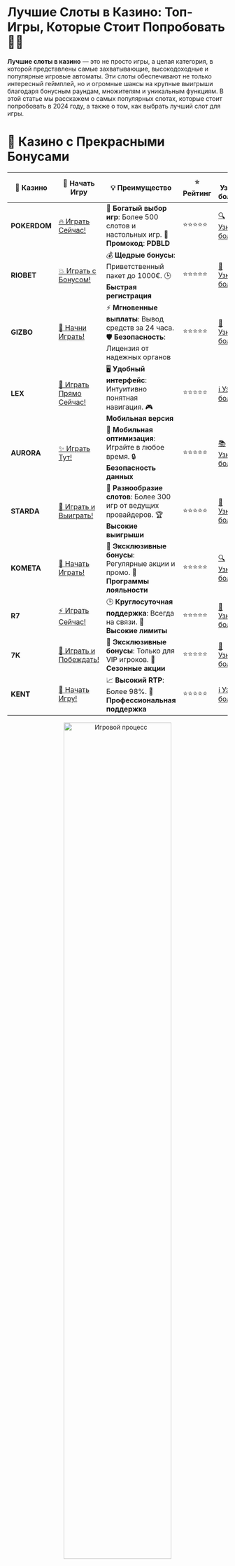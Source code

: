 # **Лучшие Слоты в Казино: Топ-Игры, Которые Стоит Попробовать 🎰💎**

**Лучшие слоты в казино** — это не просто игры, а целая категория, в которой представлены самые захватывающие, высокодоходные и популярные игровые автоматы. Эти слоты обеспечивают не только интересный геймплей, но и огромные шансы на крупные выигрыши благодаря бонусным раундам, множителям и уникальным функциям. В этой статье мы расскажем о самых популярных слотах, которые стоит попробовать в 2024 году, а также о том, как выбрать лучший слот для игры.

# 🌟 Казино с Прекрасными Бонусами

| 🎲 **Казино** | 🔗 **Начать Игру** | 💡 **Преимущество** | ⭐ **Рейтинг** | 🔗 **Узнать больше** | 🆕 **Новая информация** |
|--------------|---------------------|---------------------|----------------|----------------------|-------------------------|
| **POKERDOM**  | [🔥 Играть Сейчас!](https://brandplay.link/4k77v2yx) | 🎉 **Богатый выбор игр**: Более 500 слотов и настольных игр. 🎁 **Промокод**: **PDBLD** | ⭐⭐⭐⭐⭐ | [🔍 Узнать больше](https://brandplay.link/4k77v2yx) | 🏆 **Победители турниров** получают эксклюзивные подарки! |
| **RIOBET**    | [💥 Играть с Бонусом!](https://brandplay.link/7xBLTPyj) | 💰 **Щедрые бонусы**: Приветственный пакет до 1000€. 🕒 **Быстрая регистрация** | ⭐⭐⭐⭐⭐ | [📖 Узнать больше](https://brandplay.link/7xBLTPyj) | 💬 **Поддержка 24/7** для комфортной игры в любое время! |
| **GIZBO**     | [🚀 Начни Играть!](https://brandplay.link/bprXw4YV) | ⚡ **Мгновенные выплаты**: Вывод средств за 24 часа. 🛡️ **Безопасность**: Лицензия от надежных органов | ⭐⭐⭐⭐⭐ | [📝 Узнать больше](https://brandplay.link/bprXw4YV) | 🔒 **SSL-шифрование** для максимальной безопасности данных игроков. |
| **LEX**       | [💎 Играть Прямо Сейчас!](https://brandplay.link/zW4hdDFV) | 🖥️ **Удобный интерфейс**: Интуитивно понятная навигация. 🎮 **Мобильная версия** | ⭐⭐⭐⭐⭐ | [ℹ️ Узнать больше](https://brandplay.link/zW4hdDFV) | 📱 **Поддержка всех мобильных устройств** для удобства игры в любом месте. |
| **AURORA**    | [✨ Играть Тут!](https://10trafic-stat2.com/click/668546556bcc6313411604bd/6766/13032/subaccount) | 📱 **Мобильная оптимизация**: Играйте в любое время. 🔒 **Безопасность данных** | ⭐⭐⭐⭐⭐ | [📚 Узнать больше](https://10trafic-stat2.com/click/668546556bcc6313411604bd/6766/13032/subaccount) | 🌍 **Международная лицензия** на деятельность в разных странах. |
| **STARDА**    | [🎉 Играть и Выиграть!](https://brandplay.link/fB7xwRFL) | 🎰 **Разнообразие слотов**: Более 300 игр от ведущих провайдеров. 🏆 **Высокие выигрыши** | ⭐⭐⭐⭐⭐ | [🔎 Узнать больше](https://brandplay.link/fB7xwRFL) | 🎉 **Ежемесячные турниры** с крупными призами! |
| **KOMETA**    | [🎁 Начать Играть!](https://brandplay.link/8ZymQJV8) | 🎁 **Эксклюзивные бонусы**: Регулярные акции и промо. 🔄 **Программы лояльности** | ⭐⭐⭐⭐⭐ | [🔍 Узнать больше](https://brandplay.link/8ZymQJV8) | 🌟 **Персонализированные предложения** для долгосрочных игроков. |
| **R7**        | [⚡ Играть Сейчас!](https://brandplay.link/bMd3Yjsw) | 🕒 **Круглосуточная поддержка**: Всегда на связи. 💸 **Высокие лимиты** | ⭐⭐⭐⭐⭐ | [📖 Узнать больше](https://brandplay.link/bMd3Yjsw) | 🎯 **Рейтинг игроков** для лучших участников. |
| **7K**        | [🎯 Играть и Побеждать!](https://brandplay.link/BvQyFShp) | 🌟 **Эксклюзивные бонусы**: Только для VIP игроков. 🎉 **Сезонные акции** | ⭐⭐⭐⭐⭐ | [📝 Узнать больше](https://brandplay.link/BvQyFShp) | 🥇 **Особые привилегии** для постоянных игроков. |
| **KENT**      | [🔑 Начать Игру!](https://brandplay.link/Fv2WP3js) | 📈 **Высокий RTP**: Более 98%. 💼 **Профессиональная поддержка** | ⭐⭐⭐⭐⭐ | [ℹ️ Узнать больше](https://brandplay.link/Fv2WP3js) | 💬 **Поддержка на нескольких языках** для удобства игроков. |

<div align="center"> <img src="https://i.pinimg.com/originals/1d/b3/25/1db325483acbe642c6d4e6fdd73a4988.gif" alt="Игровой процесс" width="70%"> </div>
---

# 🚀 Быстрые Выигрыши и Поддержка

| 🎲 **Казино** | 🔗 **Начать Игру** | 💡 **Преимущество** | ⭐ **Рейтинг** | 🔗 **Узнать больше** | 🆕 **Новая информация** |
|--------------|---------------------|---------------------|----------------|----------------------|-------------------------|
| **GAMA**      | [🎯 Играть Прямо Сейчас!](https://brandplay.link/j6NMKsDz) | 🔍 **Интуитивный интерфейс**: Легкость использования. 🏅 **Престижные турниры** | ⭐⭐⭐⭐☆ | [🔎 Узнать больше](https://brandplay.link/j6NMKsDz) | 🏆 **Турниры с большими призами** каждый месяц. |
| **ONION**     | [💥 Играть и Выигрывать!](https://brandplay.link/zBGRVpQ9) | 🤑 **Низкие ставки**: Идеально для начинающих. 🔄 **Быстрые выводы** | ⭐⭐⭐⭐☆ | [🔍 Узнать больше](https://brandplay.link/zBGRVpQ9) | 🎮 **Казино для новичков** с простыми правилами. |
| **ЧЕМПИОН**   | [🏅 Играть в Турнире!](https://temon-gter.cfd/go/lRq?p80412p304504pcc44t17455) | 🏅 **Лояльная программа**: Награды за активность. 🎁 **Ежемесячные бонусы** | ⭐⭐⭐⭐☆ | [📖 Узнать больше](https://temon-gter.cfd/go/lRq?p80412p304504pcc44t17455) | 🥇 **Турниры и лояльность** — каждый шаг вознаграждается. |
| **VAVADA**    | [🚀 Играть Без Ожидания!](https://vavadapartner.pro/?promo=ea5c9275-6854-4505-94fc-95ab18221945-linkb2) | 🚀 **Быстрая регистрация**: Начните играть мгновенно. 🔐 **Безопасные транзакции** | ⭐⭐⭐⭐☆ | [📝 Узнать больше](https://vavadapartner.pro/?promo=ea5c9275-6854-4505-94fc-95ab18221945-linkb2) | 🏆 **Программа для новых игроков** с бонусами за регистрацию. |
| **FRIENDS**   | [🎉 Играть и Развлекаться!](https://gofriends.mba/linkb2) | 🤝 **Социальные игры**: Играйте с друзьями. 🌐 **Мультиплатформенность** | ⭐⭐⭐⭐☆ | [ℹ️ Узнать больше](https://gofriends.mba/linkb2) | 🎮 **Играйте с друзьями** и зарабатывайте бонусы за совместные действия. |
| **1WIN**      | [⚡ Играть и Выигрывать!](https://brandplay.link/smXVpBbG) | 🏆 **Спортивные ставки**: Широкий выбор видов спорта. 💵 **Высокие коэффициенты** | ⭐⭐⭐⭐☆ | [📚 Узнать больше](https://brandplay.link/smXVpBbG) | ⚽ **Бонусы на спортивные ставки** для активных игроков. |
| **DRIP**      | [💥 Играть Сразу!](https://drp-ircp01.com/c07e6a3db) | 🌐 **Инновационные игры**: Новейшие игровые технологии. 🛡️ **Высокая безопасность** | ⭐⭐⭐⭐☆ | [🔎 Узнать больше](https://drp-ircp01.com/c07e6a3db) | 🔧 **Инновационные функции** для удобства игры. |
| **JOYCASINO** | [🎰 Играть И Побеждать!](https://rpc30.call2me.pro/?/ru/registration?apkpop=0&partner=p24970p3291217pc98f) | 🎁 **Приятные бонусы**: Ежедневные акции и подарки. 🕹️ **Разнообразие игр** | ⭐⭐⭐⭐☆ | [🔍 Узнать больше](https://rpc30.call2me.pro/?/ru/registration?apkpop=0&partner=p24970p3291217pc98f) | 🎉 **Щедрые фриспины** для новых игроков. |
| **PLAYFORTUNA** | [🔥 Играть С Бонусом!](https://fortunapromo.net/alt/playfortuna/registration?0dc4a9362a71feb7e3f165fb8e766f70) | 🎉 **Регулярные акции**: Бонусы, фриспины и многое другое. 🏅 **Турниры** | ⭐⭐⭐⭐☆ | [📚 Узнать больше](https://fortunapromo.net/alt/playfortuna/registration?0dc4a9362a71feb7e3f165fb8e766f70) | 🎯 **Выгодные предложения** на популярные игры. |
| **SYKAA**     | [💸 Играть Сейчас!](https://s-two-way.com/?source=linkb2&pid=30697) | 💸 **Доступные ставки**: Идеально для новичков. 🎁 **Щедрые бонусы** | ⭐⭐⭐⭐☆ | [🔍 Узнать больше](https://s-two-way.com/?source=linkb2&pid=30697) | 💥 **Акции с большими бонусами** для новичков и опытных игроков. |

<div align="center"> <img src="https://schaeffers-cdn.s3.amazonaws.com/images/default-source/schaeffers-cdn-images/default-images/sectors/bigstock-casino-gambling-concept-with-f-369012793.jpg?sfvrsn=493ad806_4" alt="Игровой процесс" width="70%"> </div>
---

# 💸 Казино с Привлекательными Программами Лояльности

| 🎲 **Казино** | 🔗 **Начать Игру** | 💡 **Преимущество** | ⭐ **Рейтинг** | 🔗 **Узнать больше** | 🆕 **Новая информация** |
|--------------|---------------------|---------------------|----------------|----------------------|-------------------------|
| **KOMETA**    | [🎯 Начни Играть!](https://brandplay.link/8ZymQJV8) | 🎁 **Эксклюзивные бонусы**: Регулярные акции и промо. 🔄 **Программы лояльности** | ⭐⭐⭐⭐⭐ | [🔍 Узнать больше](https://brandplay.link/8ZymQJV8) | 🌟 **Персонализированные предложения** для долгосрочных игроков. |
| **1Xslots**   | [🏅 Играть Прямо Сейчас!](https://brandplay.link/hSB1khtr) | 🎉 **Множество акций**: Еженедельные бонусы и турниры. 🛡️ **Безопасность** | ⭐⭐⭐⭐⭐ | [📚 Узнать больше](https://brandplay.link/hSB1khtr) | 🏅 **Награды за активность**: участники программы лояльности получают специальные привилегии. |
| **R7**        | [🚀 Играть Сейчас!](https://brandplay.link/bMd3Yjsw) | 🕒 **Круглосуточная поддержка**: Всегда на связи. 💸 **Высокие лимиты** | ⭐⭐⭐⭐⭐ | [📖 Узнать больше](https://brandplay.link/bMd3Yjsw) | 💬 **VIP-поддержка** для постоянных игроков с приоритетом. |

<div align="center"> <img src="https://i.pinimg.com/originals/1d/b3/25/1db325483acbe642c6d4e6fdd73a4988.gif" alt="Игровой процесс" width="70%"> </div>
---

## Как Выбрать **Лучший Слот в Казино**? 🎯

Чтобы выбрать слот, который вам подойдет, важно учитывать несколько факторов:

### 1. **Тема Игры** 🎨  
Слоты могут быть на любую тему: от древнегреческих мифов до фантастических приключений или исторических событий. Выбирайте слот, который вам по душе, чтобы игра была не только прибыльной, но и увлекательной.

### 2. **Возврат Игроку (RTP)** 💰  
RTP (Return to Player) — это процент от всех ставок, который возвращается игроку в виде выигрышей. Чем выше RTP, тем больше шансов на победу. Идеально выбирать слоты с RTP от **95% и выше**.

### 3. **Волатильность** 📉  
Волатильность определяет, как часто и с каким размером выигрыша выпадают призы. Низкая волатильность приносит частые, но небольшие выигрыши, а высокая — более крупные, но реже.

### 4. **Бонусные Функции** 🎁  
Множество современных слотов предлагают бонусные раунды, бесплатные вращения и другие дополнительные функции, которые могут значительно увеличить ваш выигрыш.

## Топ-5 **Лучших Слотов в Казино** 2024 года 🎰🔥

### 1. **Sweet Bonanza** 🍭  
Этот слот от **Pragmatic Play** завоевал популярность благодаря яркому дизайну и уникальной системе **Tumble** (падающие символы). В **Sweet Bonanza** можно выиграть до **21 175x** от ставки. Также слот предлагает бонусные фриспины с множителями, которые могут существенно увеличить ваш выигрыш.

### 2. **Gates of Olympus** ⚡  
**Gates of Olympus** от **Pragmatic Play** — это слот, посвященный древнегреческому богу Зевсу. Этот слот привлекает игроков своей высокой волатильностью и потенциалом крупных выплат. Бонусная игра с фриспинами и множителями может привести к огромным выигрышам.

### 3. **Book of Ra** 📚  
**Book of Ra** от **Novomatic** — это классика жанра, которая давно стала любимой у игроков по всему миру. Слот основан на египетской тематике и предлагает игрокам возможность активировать фриспины с расширяющимися символами, что значительно увеличивает шанс на крупный выигрыш.

### 4. **Big Bass Bonanza** 🎣  
Этот слот от **Pragmatic Play** предлагает игрокам отправиться на рыбалку и ловить большие призы. В игре есть бонусный раунд с бесплатными вращениями, в котором могут выпадать множители, значительно увеличивающие выигрыш.

### 5. **Starburst** 🌟  
**Starburst** от **NetEnt** — это один из самых популярных слотов в мире, благодаря простому, но увлекательному геймплею. Слот имеет низкую волатильность и RTP около **96%**, что делает его отличным выбором для новичков. Он также включает в себя **Re-spin** с возможностью выигрыша до **50 000 монет**.

## Что Отличает **Лучшие Слоты в Казино**? 🎉

### 1. **Уникальные Бонусные Функции** 💎  
Лучшие слоты предлагают инновационные бонусные функции, такие как бесплатные вращения, **Tumble** (падающие символы), множители и расширяющиеся символы. Эти особенности добавляют в игру элементы стратегии и увеличивают шансы на выигрыш.

### 2. **Простота и Доступность** 🌐  
Многие слоты предлагают простые правила, которые легко понять даже новичкам. Простота в сочетании с интересными бонусами делает эти игры доступными и увлекательными для игроков с разным опытом.

### 3. **Мобильная Совместимость** 📱  
Лучшие слоты оптимизированы для мобильных устройств, что позволяет играть в любое время и в любом месте. Многие игроки предпочитают мобильные версии слотов, так как они предлагают удобный интерфейс и быстрые загрузки.

### 4. **Бонусы и Программы Лояльности** 🎁  
Многие казино предлагают бонусы за регистрацию, фриспины и другие награды для постоянных игроков. Это помогает увеличить ваш банкролл и продолжить играть дольше.

## Как Максимизировать Выигрыши в **Лучших Слотах**? 💡

### 1. **Играйте с Определенным Бюджетом** 💰  
Важно устанавливать лимиты на ставки и не выходить за пределы бюджета. Умное управление банкроллом — это ключ к долгосрочной игре.

### 2. **Используйте Бесплатные Спины и Бонусы** 🎁  
Многие казино предлагают бесплатные вращения или бонусы за регистрацию. Используйте их для того, чтобы попробовать слот без риска потери собственных средств.

### 3. **Пробуйте Игры в Демонстрационном Режиме** 🆓  
Прежде чем играть на реальные деньги, попробуйте демо-версии слотов. Это поможет вам разобраться в механике игры и понять, какие бонусы и функции могут активироваться.

### 4. **Выбирайте Слоты с Высоким RTP и Низкой Волатильностью** 🎯  
Если вы хотите получать частые, но меньшие выигрыши, выбирайте слоты с низкой волатильностью. Если же хотите играть на большие выигрыши, выбирайте игры с высокой волатильностью.

## Где Играть в **Лучшие Слоты в Казино**? 🎰

Для того чтобы играть в **лучшие слоты**, вам нужно выбрать надежное онлайн-казино. Мы рекомендуем обратить внимание на такие платформы, как **Pokerdom**, **Riobet**, **Gizbo** и другие проверенные казино, которые предлагают широкий выбор игр, бонусы и надежную службу поддержки.

## Заключение 🎯

**Лучшие слоты в казино** — это игры, которые могут предложить не только захватывающий игровой процесс, но и большие шансы на выигрыши благодаря бонусным функциям, высокому RTP и уникальным темам. Играйте в слоты, которые вам нравятся, следите за бонусами и используйте стратегии для максимизации выигрышей.

Не забывайте играть ответственно и наслаждаться процессом! 🎉

---
*Азартные игры могут вызвать зависимость. Играйте ответственно и выбирайте только лицензированные казино для безопасной игры.*

